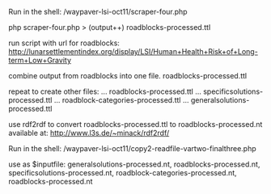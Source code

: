 Run in the shell:
/waypaver-lsi-oct11/scraper-four.php

php scraper-four.php > (output++) roadblocks-processed.ttl

run script with url for roadblocks:
http://lunarsettlementindex.org/display/LSI/Human+Health+Risk+of+Long-term+Low+Gravity

combine output from roadblocks into one file.
roadblocks-processed.ttl

repeat to create other files:
... roadblocks-processed.ttl
... specificsolutions-processed.ttl
... roadblock-categories-processed.ttl
... generalsolutions-processed.ttl

use rdf2rdf to convert roadblocks-processed.ttl to roadblocks-processed.nt
available at: http://www.l3s.de/~minack/rdf2rdf/

Run in the shell:
/waypaver-lsi-oct11/copy2-readfile-vartwo-finalthree.php

use as $inputfile: generalsolutions-processed.nt, roadblocks-processed.nt,
specificsolutions-processed.nt, roadblock-categories-processed.nt,
roadblocks-processed.nt
